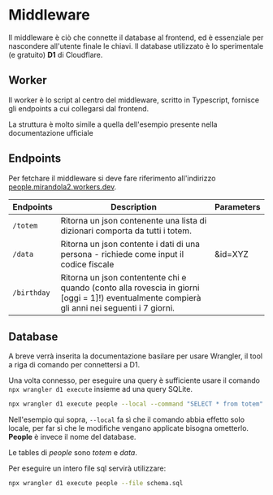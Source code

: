 # Middleware

Il middleware è ciò che connette il database al frontend, ed è essenziale per nascondere all'utente finale le chiavi.
Il database utilizzato è lo sperimentale (e gratuito) **D1** di Cloudflare.

## Worker

Il worker è lo script al centro del middleware, scritto in Typescript, fornisce gli endpoints a cui collegarsi dal frontend. 

La struttura è molto simile a quella dell'esempio presente nella documentazione ufficiale 

## Endpoints

Per fetchare il middleware si deve fare riferimento all'indirizzo [people.mirandola2.workers.dev](https://people.mirandola2.workers.dev/).

| Endpoints | Description | Parameters |
|-|-|-|
|`/totem`| Ritorna un json contenente una lista di dizionari comporta da tutti i totem. | |
|`/data`| Ritorna un json contente i dati di una persona - richiede come input il codice fiscale | &id=XYZ
|`/birthday`| Ritorna un json contentente chi e quando (conto alla rovescia in giorni [oggi = 1]!) eventualmente compierà gli anni  nei seguenti i 7 giorni. | |


## Database

A breve verrà inserita la documentazione basilare per usare Wrangler, il tool a riga di comando per connettersi a D1.  

Una volta connesso, per eseguire una query è sufficiente usare il comando `npx wrangler d1 execute` insieme ad una query SQLite.

```sh
npx wrangler d1 execute people --local --command "SELECT * from totem"
```

Nell'esempio qui sopra, `--local` fa sì che il comando abbia effetto solo locale, per far sì che le modifiche vengano applicate bisogna ometterlo.
**People** è invece il nome del database.

Le tables di _people_ sono _totem_ e _data_. 

Per eseguire un intero file sql servirà utilizzare:

```sh
npx wrangler d1 execute people --file schema.sql
```
